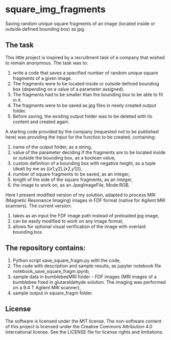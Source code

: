 # square_img_fragments
Saving random unique square fragments of an image (located inside or outside defined bounding box) as jpg.

## The task
This little project is inspired by a recruitment task of a company that wished to remain anonymous. The task was to:

1. write a code that saves a specified number of random unique square fragments of a given image.
2. The fragments were to be located inside or outside defined bounding box (depending on a value of a parameter assigned).
3. The fragments had to be smaller than the bounding box to be able to fit in it.
4. The fragments were to be saved as jpg files in newly created output folder.
5. Before saving, the existing output folder was to be deleted with its content and created again.

A starting code provided by the company (requested not to be published here) was providing the input for the function to be created, containing:

1. name of the output folder, as a string,
2. value of the parameter deciding if the fragments are to be located inside or outside the bounding box, as a boolean value,
3. custom definition of a bounding box with negative height, as a tuple (dealt by me as ((x1,y2),(x2,y1))),
4. number of square fragments to be saved, as an integer,
5. length of the side of the square fragments, as an integer,
6. the image to work on, as an JpegImageFile, Mode:RGB.

Here I present modified version of my solution, adapted to process MRI (Magnetic Resonance Imaging) images in FDF format (native for Agilent MRI scanners). The current version:

1. takes as an input the FDF image path instead of preloaded jpg image,
2. can be easily modified to work on any image format,
3. allows for optional visual verification of the image with overlaid bounding box.

## The repository contains:

1. Python script save_square_fragm.py with the code,
2. The code with description and sample results, as jupyter notebook file notebook_save_square_fragm.ipynb,
3. sample data in bumblebeeMRI folder - FDF images (MRI images of a bumblebee fixed in glutaraldehyde solution. The imaging was performed on a 9.4 T Agilent MRI scanner),
4. sample output in square_fragm folder.
    
## License

The software is licensed under the MIT license. The non-software content of this project is licensed under the Creative Commons Attribution 4.0 International license. See the LICENSE file for license rights and limitations.
